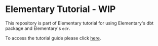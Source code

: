 # Elementary Tutorial - WIP

This repository is part of Elementary tutorial for using Elementary's dbt package and Elementary's `edr`.

To access the tutorial guide please click [here](https://docs.elementary-data.com/guides/tutorial).

